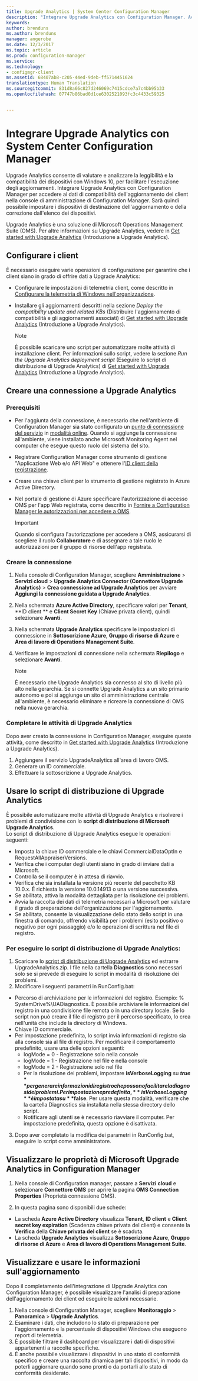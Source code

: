 ```yaml
---
title: Upgrade Analytics | System Center Configuration Manager
description: "Integrare Upgrade Analytics con Configuration Manager. Accedere ai dati di compatibilità dell&quot;aggiornamento nella console di amministrazione. Definire i dispositivi di destinazione per l&quot;aggiornamento o la correzione."
keywords: 
author: brenduns
ms.author: brenduns
manager: angerobe
ms.date: 12/3/2017
ms.topic: article
ms.prod: configuration-manager
ms.service: 
ms.technology:
- configmgr-client
ms.assetid: 68407ab8-c205-44ed-9deb-ff5714451624
translationtype: Human Translation
ms.sourcegitcommit: 831d8a66c827d246069c7415cdce7a7c4bb95b33
ms.openlocfilehash: 07747b86bad0d1ce6302521093fc3c4433c59325


---
```


# <a name="integrate-upgrade-analytics-with-system-center-configuration-manager"></a>Integrare Upgrade Analytics con System Center Configuration Manager

Upgrade Analytics consente di valutare e analizzare la leggibilità e la compatibilità dei dispositivi con Windows 10, per facilitare l'esecuzione degli aggiornamenti. Integrare Upgrade Analytics con Configuration Manager per accedere ai dati di compatibilità dell'aggiornamento dei client nella console di amministrazione di Configuration Manager. Sarà quindi possibile impostare i dispositivi di destinazione dell'aggiornamento o della correzione dall'elenco dei dispositivi.

Upgrade Analytics è una soluzione di Microsoft Operations Management Suite (OMS). Per altre informazioni su Upgrade Analytics, vedere in [Get started with Upgrade Analytics](https://technet.microsoft.com/itpro/windows/deploy/upgrade-analytics-get-started) (Introduzione a Upgrade Analytics).

## <a name="configure-clients"></a>Configurare i client

È necessario eseguire varie operazioni di configurazione per garantire che i client siano in grado di offrire dati a Upgrade Analytics:

-  Configurare le impostazioni di telemetria client, come descritto in [Configurare la telemetria di Windows nell'organizzazione](https://technet.microsoft.com/itpro/windows/manage/configure-windows-telemetry-in-your-organization).
-  Installare gli aggiornamenti descritti nella sezione *Deploy the compatibility update and related KBs* (Distribuire l'aggiornamento di compatibilità e gli aggiornamenti associati) di [Get started with Upgrade Analytics](https://technet.microsoft.com/itpro/windows/deploy/upgrade-analytics-get-started) (Introduzione a Upgrade Analytics).

    > [!NOTE]
    > È possibile scaricare uno script per automatizzare molte attività di installazione client. Per informazioni sullo script, vedere la sezione *Run the Upgrade Analytics deployment script* (Eseguire lo script di distribuzione di Upgrade Analytics) di [Get started with Upgrade Analytics](https://technet.microsoft.com/itpro/windows/deploy/upgrade-analytics-get-started) (Introduzione a Upgrade Analytics).

## <a name="create-a-connection-to-upgrade-analytics"></a>Creare una connessione a Upgrade Analytics

### <a name="prerequisites"></a>Prerequisiti

- Per l'aggiunta della connessione, è necessario che nell'ambiente di Configuration Manager sia stato configurato un [punto di connessione del servizio](/sccm/core/servers/deploy/configure/about-the-service-connection-point) in [modalità online](https://azure.microsoft.com/en-us/documentation/articles/resource-group-create-service-principal-portal/). Quando si aggiunge la connessione all'ambiente, viene installato anche Microsoft Monitoring Agent nel computer che esegue questo ruolo del sistema del sito.
- Registrare Configuration Manager come strumento di gestione "Applicazione Web e/o API Web" e ottenere l'[ID client della registrazione](https://azure.microsoft.com/documentation/articles/active-directory-integrating-applications/).
- Creare una chiave client per lo strumento di gestione registrato in Azure Active Directory.
- Nel portale di gestione di Azure specificare l'autorizzazione di accesso OMS per l'app Web registrata, come descritto in [Fornire a Configuration Manager le autorizzazioni per accedere a OMS](https://azure.microsoft.com/en-us/documentation/articles/log-analytics-sccm/#provide-configuration-manager-with-permissions-to-oms).

    > [!IMPORTANT]
    > Quando si configura l'autorizzazione per accedere a OMS, assicurarsi di scegliere il ruolo **Collaboratore** e di assegnare a tale ruolo le autorizzazioni per il gruppo di risorse dell'app registrata.

### <a name="create-the-connection"></a>Creare la connessione

1.  Nella console di Configuration Manager, scegliere **Amministrazione** > **Servizi cloud** > **Upgrade Analytics Connector (Connettore Upgrade Analytics)** > **Crea connessione ad Upgrade Analytics** per avviare **Aggiungi la connessione guidata a Upgrade Analytics**.
3.  Nella schermata **Azure Active Directory**, specificare valori per **Tenant**, **ID client ** e **Client Secret Key** (Chiave privata client), quindi selezionare **Avanti**.
4.  Nella schermata **Upgrade Analytics** specificare le impostazioni di connessione in **Sottoscrizione Azure**, **Gruppo di risorse di Azure** e **Area di lavoro di Operations Management Suite**.
5.  Verificare le impostazioni di connessione nella schermata **Riepilogo** e selezionare **Avanti**.

    > [!NOTE]
    > È necessario che Upgrade Analytics sia connesso al sito di livello più alto nella gerarchia. Se si connette Upgrade Analytics a un sito primario autonomo e poi si aggiunge un sito di amministrazione centrale all'ambiente, è necessario eliminare e ricreare la connessione di OMS nella nuova gerarchia.

### <a name="complete-upgrade-analytics-tasks"></a>Completare le attività di Upgrade Analytics  

Dopo aver creato la connessione in Configuration Manager, eseguire queste attività, come descritto in [Get started with Upgrade Analytics](https://technet.microsoft.com/itpro/windows/deploy/upgrade-analytics-get-started) (Introduzione a Upgrade Analytics).  

1. Aggiungere il servizio UpgradeAnalytics all'area di lavoro OMS.  
2. Generare un ID commerciale.  
3. Effettuare la sottoscrizione a Upgrade Analytics.   

## <a name="use-the-upgrade-analytics-deployment-script"></a>Usare lo script di distribuzione di Upgrade Analytics  

È possibile automatizzare molte attività di Upgrade Analytics e risolvere i problemi di condivisione con lo **script di distribuzione di Microsoft Upgrade Analytics**.  
Lo script di distribuzione di Upgrade Analytics esegue le operazioni seguenti:  

- Imposta la chiave ID commerciale e le chiavi CommercialDataOptIn e RequestAllAppraiserVersions.  
- Verifica che i computer degli utenti siano in grado di inviare dati a Microsoft.  
- Controlla se il computer è in attesa di riavvio.   
- Verifica che sia installata la versione più recente del pacchetto KB 10.0.x. È richiesta la versione 10.0.14913 o una versione successiva.  
- Se abilitata, attiva la modalità dettagliata per la risoluzione dei problemi.  
- Avvia la raccolta dei dati di telemetria necessari a Microsoft per valutare il grado di preparazione dell'organizzazione per l'aggiornamento.  
- Se abilitata, consente la visualizzazione dello stato dello script in una finestra di comando, offrendo visibilità per i problemi (esito positivo o negativo per ogni passaggio) e/o le operazioni di scrittura nel file di registro.  

### <a name="to-run-the-upgrade-analytics-deployment-script"></a>Per eseguire lo script di distribuzione di Upgrade Analytics:  

1. Scaricare lo [script di distribuzione di Upgrade Analytics](https://go.microsoft.com/fwlink/?LinkID=822966&clcid=0x409) ed estrarre UpgradeAnalytics.zip. I file nella cartella **Diagnostics** sono necessari solo se si prevede di eseguire lo script in modalità di risoluzione dei problemi.  
2. Modificare i seguenti parametri in RunConfig.bat:  
- Percorso di archiviazione per le informazioni del registro. Esempio: % SystemDrive%\UADiagnostics. È possibile archiviare le informazioni del registro in una condivisione file remota o in una directory locale. Se lo script non può creare il file di registro per il percorso specificato, lo crea nell'unità che include la directory di Windows.  
- Chiave ID commerciale.  
- Per impostazione predefinita, lo script invia informazioni di registro sia alla console sia al file di registro. Per modificare il comportamento predefinito, usare una delle opzioni seguenti:  
    - logMode = 0 - Registrazione solo nella console  
    - logMode = 1 - Registrazione nel file e nella console  
    - logMode = 2 - Registrazione solo nel file  
    - Per la risoluzione dei problemi, impostare **isVerboseLogging** su **$true** per generare informazioni di registro che possono facilitare la diagnosi dei problemi. Per impostazione predefinita, **isVerboseLogging** è impostata su **$false**. Per usare questa modalità, verificare che la cartella Diagnostics sia installata nella stessa directory dello script.  
    - Notificare agli utenti se è necessario riavviare il computer. Per impostazione predefinita, questa opzione è disattivata.  

3. Dopo aver completato la modifica dei parametri in RunConfig.bat, eseguire lo script come amministratore.  


## <a name="view-microsoft-upgrade-analytics-properties-in-configuration-manager"></a>Visualizzare le proprietà di Microsoft Upgrade Analytics in Configuration Manager  

1.  Nella console di Configuration manager, passare a **Servizi cloud** e selezionare **Connettore OMS** per aprire la pagina **OMS Connection Properties** (Proprietà connessione OMS).  

2.  In questa pagina sono disponibili due schede:
  * La scheda **Azure Active Directory** visualizza **Tenant**, **ID client** e **Client secret key expiration** (Scadenza chiave privata del client) e consente la **Verifica** della **Chiave privata del client** se è scaduta.
  * La scheda **Upgrade Analytics** visualizza **Sottoscrizione Azure**, **Gruppo di risorse di Azure** e **Area di lavoro di Operations Management Suite**.

## <a name="view-and-use-the-upgrade-information"></a>Visualizzare e usare le informazioni sull'aggiornamento

Dopo il completamento dell'integrazione di Upgrade Analytics con Configuration Manager, è possibile visualizzare l'analisi di preparazione dell'aggiornamento dei client ed eseguire le azioni necessarie.

1. Nella console di Configuration Manager, scegliere **Monitoraggio** > **Panoramica** > **Upgrade Analytics**.
2. Esaminare i dati, che includono lo stato di preparazione per l'aggiornamento e la percentuale di dispositivi Windows che eseguono report di telemetria.
3. È possibile filtrare il dashboard per visualizzare i dati di dispositivi appartenenti a raccolte specifiche.
4. È anche possibile visualizzare i dispositivi in uno stato di conformità specifico e creare una raccolta dinamica per tali dispositivi, in modo da poterli aggiornare quando sono pronti o da portarli allo stato di conformità desiderato.



<!--HONumber=Feb17_HO2-->


